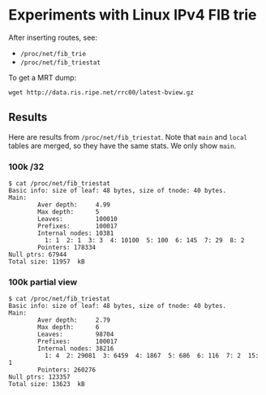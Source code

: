 # Experiments with Linux IPv4 FIB trie

After inserting routes, see:

 - `/proc/net/fib_trie`
 - `/proc/net/fib_triestat`

To get a MRT dump:

    wget http://data.ris.ripe.net/rrc00/latest-bview.gz

## Results

Here are results from `/proc/net/fib_triestat`. Note that `main` and
`local` tables are merged, so they have the same stats. We only show
`main`.

### 100k /32

    $ cat /proc/net/fib_triestat
    Basic info: size of leaf: 48 bytes, size of tnode: 40 bytes.
    Main:
            Aver depth:     4.99
            Max depth:      5
            Leaves:         100010
            Prefixes:       100017
            Internal nodes: 10381
              1: 1  2: 1  3: 3  4: 10100  5: 100  6: 145  7: 29  8: 2
            Pointers: 178334
    Null ptrs: 67944
    Total size: 11957  kB

### 100k partial view

    $ cat /proc/net/fib_triestat
    Basic info: size of leaf: 48 bytes, size of tnode: 40 bytes.
    Main:
            Aver depth:     2.79
            Max depth:      6
            Leaves:         98704
            Prefixes:       100017
            Internal nodes: 38216
              1: 4  2: 29081  3: 6459  4: 1867  5: 686  6: 116  7: 2  15: 1
            Pointers: 260276
    Null ptrs: 123357
    Total size: 13623  kB
